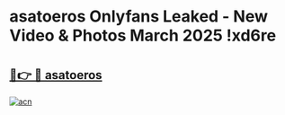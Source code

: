 # asatoeros Onlyfans Leaked - New Video & Photos March 2025 !xd6re

# <h2><a href="https://iqinzg.iuczelnia.edu.pl?title=asatoeros&ref=xd6re">🔗👉 🔴 asatoeros</a></h2>

[![acn](https://github.com/user-attachments/assets/0f9c940e-d8b0-45ae-aac7-cd30a18b3e1c)](https://iqinzg.iuczelnia.edu.pl?title=asatoeros&ref=xd6re)

